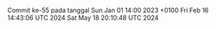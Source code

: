 Commit ke-55 pada tanggal Sun Jan 01 14:00 2023 +0100
Fri Feb 16 14:43:06 UTC 2024
Sat May 18 20:10:48 UTC 2024
